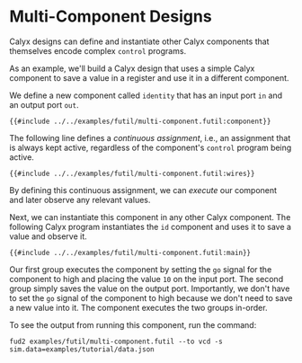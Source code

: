 # Multi-Component Designs

Calyx designs can define and instantiate other Calyx components that themselves
encode complex `control` programs.

As an example, we'll build a Calyx design that uses a simple Calyx component
to save a value in a register and use it in a different component.

We define a new component called `identity` that has an input port `in`
and an output port `out`.

```
{{#include ../../examples/futil/multi-component.futil:component}}
```

The following line defines a *continuous assignment*, i.e., an assignment
that is always kept active, regardless of the component's `control` program
being active.

```
{{#include ../../examples/futil/multi-component.futil:wires}}
```

By defining this continuous assignment, we can *execute* our component and
later observe any relevant values.

Next, we can instantiate this component in any other Calyx component.
The following Calyx program instantiates the `id` component and uses it to
save a value and observe it.

```
{{#include ../../examples/futil/multi-component.futil:main}}
```

Our first group executes the component by setting the `go` signal for the
component to high and placing the value `10` on the input port.
The second group simply saves the value on the output port. Importantly,
we don't have to set the `go` signal of the component to high because we
don't need to save a new value into it.
The component executes the two groups in-order.

To see the output from running this component, run the command:
```
fud2 examples/futil/multi-component.futil --to vcd -s sim.data=examples/tutorial/data.json
```
